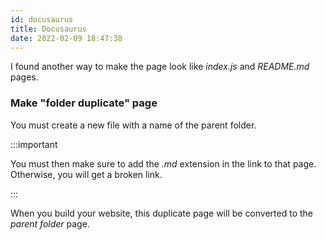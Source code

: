 ```yaml
---
id: docusaurus
title: Docusaurus
date: 2022-02-09 18:47:38
---
```


I found another way to make the page look like _index.js_ and _README.md_ pages.

### Make "folder duplicate" page

You must create a new file with a name of the parent folder.

:::important

You must then make sure to add the _.md_ extension in the link to that page. Otherwise, you will get a broken link.

:::

When you build your website, this duplicate page will be converted to the _parent folder_ page.
